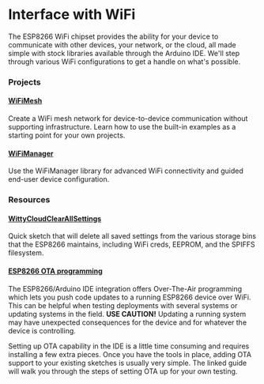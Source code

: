 # Interface with WiFi
The ESP8266 WiFi chipset provides the ability for your device to communicate with other devices, your network, or the cloud, all made simple with stock libraries available through the Arduino IDE.  We'll step through various WiFi configurations to get a handle on what's possible.


### Projects
#### [WiFiMesh](WiFiMesh/README.md)
Create a WiFi mesh network for device-to-device communication without supporting infrastructure.  Learn how to use the built-in examples as a starting point for your own projects.

#### [WiFiManager](WiFiManager/README.md)
Use the WiFiManager library for advanced WiFi connectivity and guided end-user device configuration.

### Resources
#### [WittyCloudClearAllSettings](WittyCloudClearAllSettings/WittyCloudClearAllSettings.ino)
Quick sketch that will delete all saved settings from the various storage bins that the ESP8266 maintains, including WiFi creds, EEPROM, and the SPIFFS filesystem.
#### [ESP8266 OTA programming](http://esp8266.github.io/Arduino/versions/2.0.0/doc/ota_updates/ota_updates.html)
The ESP8266/Arduino IDE integration offers Over-The-Air programming which lets you push code updates to a running ESP8266 device over WiFi.  This can be helpful when testing deployments with several systems or updating systems in the field.  **USE CAUTION!** Updating a running system may have unexpected consequences for the device and for whatever the device is controlling.

Setting up OTA capability in the IDE is a little time consuming and requires installing a few extra pieces.  Once you have the tools in place, adding OTA support to your existing sketches is usually very simple.  The linked guide will walk you through the steps of setting OTA up for your own testing.
